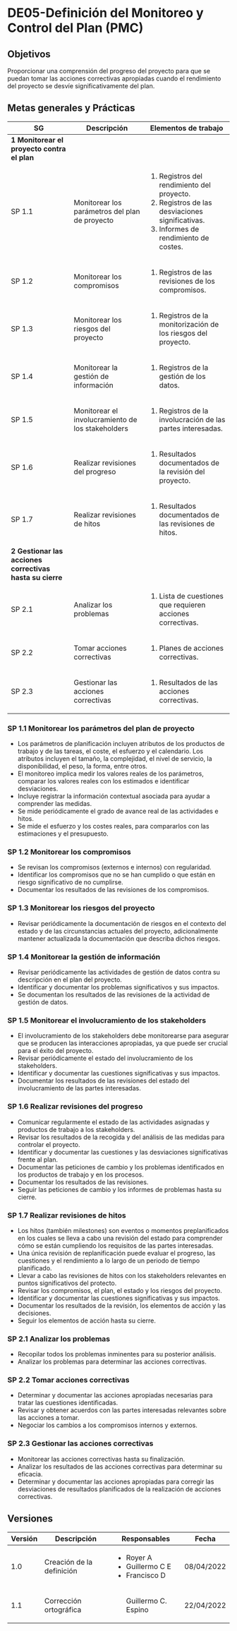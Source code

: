 # DE05-Definición del Monitoreo y Control del Plan (PMC)

## Objetivos

Proporcionar una comprensión del progreso del proyecto para que se puedan tomar las acciones correctivas apropiadas cuando el rendimiento del proyecto se desvíe significativamente del plan.

## Metas generales y Prácticas

<table>
    <thead>
        <th>SG</th>
        <th>Descripción</th>
        <th>Elementos de trabajo</th>       
    </thead>
    <tbody>
        <tr>
            <td><b>1 Monitorear el proyecto contra el plan</b></td>
            <td></td>
            <td></td>
        </tr>
        <tr>
            <td>SP 1.1</td>
            <td>Monitorear los parámetros del plan de proyecto</td>
            <td>
                <ol>
                    <li>Registros del rendimiento del proyecto.</li>
                    <li>Registros de las desviaciones significativas.</li>
                    <li>Informes de rendimiento de costes.</li>
                </ol>
            </td>
        </tr>
        <tr>
            <td>SP 1.2</td>
            <td>Monitorear los compromisos</td>
            <td>
                <ol>
                    <li>Registros de las revisiones de los compromisos.</li>
                </ol>
            </td>
        </tr>
        <tr>
            <td>SP 1.3</td>
            <td>Monitorear los riesgos del proyecto</td>
            <td>
                <ol>
                    <li>Registros de la monitorización de los riesgos del proyecto.</li>
                </ol>
            </td>
        </tr>
        <tr>
            <td>SP 1.4</td>
            <td>Monitorear la gestión de información</td>
            <td>
                <ol>
                    <li>Registros de la gestión de los datos.</li>
                </ol>
            </td>
        </tr>
        <tr>
            <td>SP 1.5</td>
            <td>Monitorear el involucramiento de los stakeholders</td>
            <td>
                <ol>
                    <li>Registros de la involucración de las partes interesadas.</li>
                </ol>
            </td>
        </tr>
        <tr>
            <td>SP 1.6</td>
            <td>Realizar revisiones del progreso</td>
            <td>
                <ol>
                    <li>Resultados documentados de la revisión del proyecto.</li>
                </ol>
            </td>
        </tr>
        <tr>
            <td>SP 1.7</td>
            <td>Realizar revisiones de hitos</td>
            <td>
                <ol>
                    <li>Resultados documentados de las revisiones de hitos.</li>
                </ol>
            </td>
        </tr>
        <tr>
            <td><b>2 Gestionar las acciones correctivas hasta su cierre</b></td>
            <td></td>
            <td></td>
        </tr>
        <tr>
            <td>SP 2.1</td>
            <td>Analizar los problemas</td>
            <td>
                <ol>
                    <li>Lista de cuestiones que requieren acciones correctivas.</li>
                </ol>
            </td>
        </tr>
        <tr>
            <td>SP 2.2</td>
            <td>Tomar acciones correctivas</td>
            <td>
                <ol>
                    <li>Planes de acciones correctivas.</li>
                </ol>
            </td>
        </tr>
        <tr>
            <td>SP 2.3</td>
            <td>Gestionar las acciones correctivas</td>
            <td>
                <ol>
                    <li>Resultados de las acciones correctivas.</li>
                </ol>
            </td>
        </tr>
    </tbody>
</table>


### SP 1.1 Monitorear los parámetros del plan de proyecto
- Los parámetros de planificación incluyen atributos de los productos de trabajo y de las tareas, el coste, el esfuerzo y el calendario. Los atributos incluyen el tamaño, la complejidad, el nivel de servicio, la disponibilidad, el peso, la forma, entre otros.
- El monitoreo implica medir los valores reales de los parámetros, comparar los valores reales con los estimados e identificar desviaciones.
- Incluye registrar la información contextual asociada para ayudar a comprender las medidas.
- Se mide periódicamente el grado de avance real de las actividades e hitos. 
- Se mide el esfuerzo y los costes reales, para compararlos con las estimaciones y el presupuesto.

### SP 1.2 Monitorear los compromisos
- Se revisan los compromisos (externos e internos) con regularidad.
- Identificar los compromisos que no se han cumplido o que están en riesgo significativo de no cumplirse.
- Documentar los resultados de las revisiones de los compromisos.

### SP 1.3 Monitorear los riesgos del proyecto

- Revisar periódicamente la documentación de riesgos en el contexto
del estado y de las circunstancias actuales del proyecto, adicionalmente mantener actualizada la documentación que describa dichos riesgos.

### SP 1.4 Monitorear la gestión de información
- Revisar periódicamente las actividades de gestión de datos contra su descripción en el plan del proyecto.
- Identificar y documentar los problemas significativos y sus impactos.
- Se documentan los resultados de las revisiones de la actividad de gestión de datos.

### SP 1.5 Monitorear el involucramiento de los stakeholders
- El involucramiento de los stakeholders debe monitorearse para asegurar que se producen las interacciones apropiadas, ya que puede ser crucial para el éxito del proyecto.
- Revisar periódicamente el estado del involucramiento de los stakeholders.
- Identificar y documentar las cuestiones significativas y sus impactos.
- Documentar los resultados de las revisiones del estado del involucramiento de las partes interesadas.

### SP 1.6 Realizar revisiones del progreso
- Comunicar regularmente el estado de las actividades asignadas y productos de trabajo a los stakeholders.
- Revisar los resultados de la recogida y del análisis de las medidas para controlar el proyecto.
- Identificar y documentar las cuestiones y las desviaciones significativas frente al plan.
- Documentar las peticiones de cambio y los problemas identificados en los productos de trabajo y en los procesos.
- Documentar los resultados de las revisiones.
- Seguir las peticiones de cambio y los informes de problemas hasta su cierre.
### SP 1.7 Realizar revisiones de hitos

- Los hitos (también milestones) son eventos o momentos preplanificados en los cuales se lleva a cabo una revisión del estado para comprender cómo se están cumpliendo los requisitos de las partes interesadas.
- Una única revisión de replanificación puede evaluar el progreso, las cuestiones y el rendimiento a lo largo de un periodo de tiempo planificado.
- Llevar a cabo las revisiones de hitos con los stakeholders relevantes en puntos significativos del protecto.
- Revisar los compromisos, el plan, el estado y los riesgos del proyecto.
- Identificar y documentar las cuestiones significativas y sus impactos.
- Documentar los resultados de la revisión, los elementos de acción y las decisiones.
- Seguir los elementos de acción hasta su cierre.

### SP 2.1 Analizar los problemas	

- Recopilar todos los problemas inminentes para su posterior análisis.
- Analizar los problemas para determinar las acciones correctivas.
### SP 2.2 Tomar acciones correctivas	

- Determinar y documentar las acciones apropiadas necesarias para tratar las cuestiones identificadas.
- Revisar y obtener acuerdos con las partes interesadas relevantes sobre las acciones a tomar.
- Negociar los cambios a los compromisos internos y externos.
### SP 2.3 Gestionar las acciones correctivas
	
- Monitorear las acciones correctivas hasta su finalización.
- Analizar los resultados de las acciones correctivas para determinar su eficacia.
- Determinar y documentar las acciones apropiadas para corregir las desviaciones de resultados planificados de la realización de acciones correctivas.



## Versiones

<table>
    <thead>
        <th>Versión</th>
        <th>Descripción</th>
        <th>Responsables</th>
        <th>Fecha</th>        
    </thead>
    <tbody>
        <tr>
            <td>1.0</td>
            <td>Creación de la definición</td>
            <td>
                <ul>
                    <li>Royer A</li>
                    <li>Guillermo C E</li>
                    <li>Francisco D</li>
                </ul>
            </td>
            <td>
                08/04/2022
            </td>
        </tr>
        <tr>
            <td>1.1</td>
            <td>Corrección ortográfica</td>
            <td>
                <ul>
                    Guillermo C. Espino
                </ul>
            </td>
            <td>
                22/04/2022
            </td>
        </tr>
    </tbody>
</table>